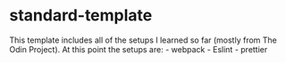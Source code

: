 # standard-template

This template includes all of the setups I learned so far (mostly from The Odin Project).
At this point the setups are: - webpack - Eslint - prettier
